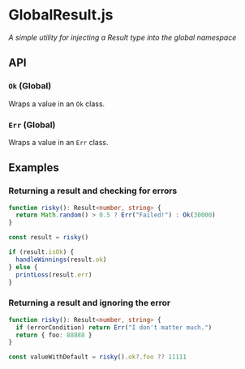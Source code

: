 # GlobalResult.js

_A simple utility for injecting a Result type into the global namespace_

## API

### `Ok` (Global)

Wraps a value in an `Ok` class.

### `Err` (Global)

Wraps a value in an `Err` class.

## Examples

### Returning a result and checking for errors

```ts
function risky(): Result<number, string> {
  return Math.random() > 0.5 ? Err("Failed!") : Ok(30000)
}

const result = risky()

if (result.isOk) {
  handleWinnings(result.ok)
} else {
  printLoss(result.err)
}
```

### Returning a result and ignoring the error

```ts
function risky(): Result<number, string> {
  if (errorCondition) return Err("I don't matter much.")
  return { foo: 88888 }
}

const valueWithDefault = risky().ok?.foo ?? 11111
```
